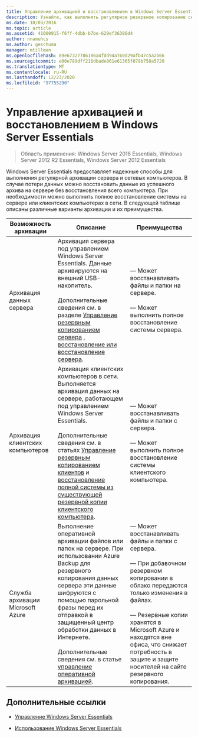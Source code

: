 ```yaml
---
title: Управление архивацией и восстановлением в Windows Server Essentials
description: Узнайте, как выполнять регулярное резервное копирование сервера и резервное копирование ваших сетевых компьютеров, а также восстанавливать данные из этих резервных копий в Windows Server Essentials.
ms.date: 10/03/2016
ms.topic: article
ms.assetid: 41000915-f6ff-4dbb-b7be-629ef36386d4
author: nnamuhcs
ms.author: geschuma
manager: mtillman
ms.openlocfilehash: 89e67327786186a4fdd94a760d29afb47c5a2b66
ms.sourcegitcommit: e00e789dff216dbade861e61365f078b758a5720
ms.translationtype: MT
ms.contentlocale: ru-RU
ms.lasthandoff: 12/23/2020
ms.locfileid: "97755290"
---
```

# <a name="manage-backup-and-restore-in-windows-server-essentials"></a>Управление архивацией и восстановлением в Windows Server Essentials

>Область применения: Windows Server 2016 Essentials, Windows Server 2012 R2 Essentials, Windows Server 2012 Essentials

 Windows Server Essentials предоставляет надежные способы для выполнения регулярной архивации сервера и сетевых компьютеров. В случае потери данных можно восстановить данные из успешного архива на сервере без восстановления всего компьютера. При необходимости можно выполнить полное восстановление системы на сервере или клиентских компьютерах в сети. В следующей таблице описаны различные варианты архивации и их преимущества.

|Возможность архивации|Описание|Преимущества|
|--------------------|-----------------|----------------|
|Архивация данных сервера|Архивация сервера под управлением Windows Server Essentials. Данные архивируются на внешний USB-накопитель.<br /><br /> Дополнительные сведения см. в разделе [Управление резервным копированием сервера](Manage-Server-Backup-in-Windows-Server-Essentials.md) , [восстановление или восстановление сервера](Restore-or-repair-your-server-running-Windows-Server-Essentials.md).|— Может восстанавливать файлы и папки на сервере.<br /><br /> — Может выполнить полное восстановление системы сервера.|
|Архивация клиентских компьютеров|Архивация клиентских компьютеров в сети. Выполняется архивация данных на сервере, работающем под управлением Windows Server Essentials.<br /><br /> Дополнительные сведения см. в статьях [Управление резервным копированием клиентов](Manage-Client-Computer-Backup-in-Windows-Server-Essentials.md) и [восстановление полной системы из существующей резервной копии клиентского компьютера](Restore-a-full-system-from-an-existing-client-computer-backup.md).|— Может восстанавливать файлы и папки с сервера.<br /><br /> — Может выполнить полное восстановление системы клиентского компьютера.|
| Служба архивации Microsoft Azure|Выполнение оперативной архивации файлов или папок на сервере. При использовании Azure Backup для резервного копирования данных сервера эти данные шифруются с помощью парольной фразы перед их отправкой в защищенный центр обработки данных в Интернете.<br /><br /> Дополнительные сведения см. в статье [управление оперативной архивацией](Manage-Online-Backup-in-Windows-Server-Essentials.md).|— Может восстанавливать файлы и папки с сервера.<br /><br /> — При добавочном резервном копировании в облако передаются только изменения в файлах.<br /><br /> — Резервные копии хранятся в Microsoft Azure и находятся вне офиса, что снижает потребность в защите и защите носителей на сайте резервного копирования.|

## <a name="additional-references"></a>Дополнительные ссылки

-   [Управление Windows Server Essentials](Manage-Windows-Server-Essentials.md)

-   [Использование Windows Server Essentials](../use/Use-Windows-Server-Essentials.md)

